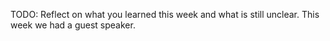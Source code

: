 TODO: Reflect on what you learned this week and what is still unclear.
This week we had a guest speaker.